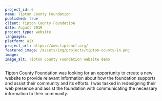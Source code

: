```yaml
---
project_id: 6
name: Tipton County Foundation
published: true
client: Tipton County Foundation
date: August 2019
project_type: website
languages:
platform: WiX
project_url: https://www.tiptoncf.org/
featured_image: /assets/img/projects/tipton-county-in.png
image:
image_alt: Tipton County Foundation website demo
---
```


Tipton County Foundation was looking for an opportunity to create a new website to provide relavant information about how the foundation supports and assist their community and its efforts. I was tasked in redesigning their web presence and assist the foundation with communicating the necessary information to their community.
